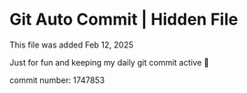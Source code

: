 # Git Auto Commit | Hidden File

This file was added Feb 12, 2025

Just for fun and keeping my daily git commit active 🤪

commit number: 1747853
